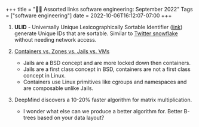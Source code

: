 +++
title = "👨‍💻 Assorted links software engineering: September 2022"
Tags = ["software engineering"]
date = 2022-10-06T16:12:07-07:00
+++

1. **ULID** - Universally Unique Lexicographically Sortable Identifier ([link](https://github.com/ulid/spec))
   generate Unique IDs that are sortable. Similar to [Twitter snowflake](https://blog.twitter.com/engineering/en_us/a/2010/announcing-snowflake) without needing network access.

2. [Containers vs. Zones vs. Jails vs. VMs](https://blog.jessfraz.com/post/containers-zones-jails-vms/)

   - Jails are a BSD concept and are more locked down then containers.
   - Jails are a first class concept in BSD, containers are not a first class concept in Linux.
   - Containers use Linux primitives like cgroups and namespaces and are composable unlike Jails.

3. DeepMind discovers a 10-20% faster algorithm for matrix multiplication.

   - I wonder what else can we produce a better algorithm for. Better B-trees based on your data layout?
